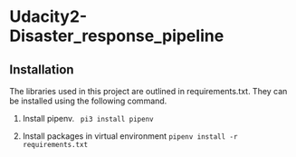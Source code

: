# Udacity2-Disaster_response_pipeline
 
## Installation

The libraries used in this project are outlined in requirements.txt. They can be installed using the following command.

1. Install pipenv.
``` pi3 install pipenv```

2. Install packages in virtual environment
```pipenv install -r requirements.txt```





